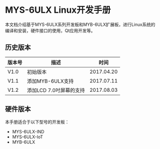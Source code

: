 # MYS-6ULX Linux开发手册

本文档介绍基于MYS-6ULX系列开发板和MYB-6ULX扩展板，进行Linux系统的编译和安装，硬件接口的使用，Qt应用开发等。

## 历史版本

版本号 | 描述 | 时间
---- | ---- | ----
V1.0 | 初始版本 | 2017.04.20
V1.1 | 添加MYB-6ULX支持 | 2017.07.11
V1.2 | 添加LCD 7.0吋屏幕的支持 | 2017.08.03

## 硬件版本

本手册适合于以下型号的开发板：

* MYS-6ULX-IND
* MYS-6ULX-IoT
* MYB-6ULX
